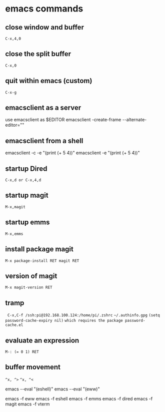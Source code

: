 # emacs commands

## close window and buffer
```C-x,4,0```

## close the split buffer
```C-x,0```

## quit within emacs (custom)
``` C-x-g ```

## emacsclient as a server
use emacsclient as $EDITOR
emacsclient -create-frame --alternate-editor=""

## emacsclient from a shell
emacsclient -c -e "(print (+ 5 4))"
emacsclient -e "(print (+ 5 4))"

## startup Dired
``` C-x,d or C-x,4,d ```

## startup magit
``` M-x,magit ```

## startup emms
``` M-x,emms ```

## install package magit
``` M-x package-install RET magit RET ```

## version of magit
```M-x magit-version RET```

## tramp
``` C-x,C-f /ssh:pi@192.168.100.124:/home/pi/.zshrc```
```~/.authinfo.gpg```
```(setq password-cache-expiry nil)```
```which requires the package password-cache.el```

## evaluate an expression
``` M-: (= 0 1) RET ```

## buffer movement
```^x, ^>```
```^x, ^<```


emacs --eval "(eshell)"
emacs --eval "(eww)"

emacs -f eww
emacs -f eshell
emacs -f emms
emacs -f dired
emacs -f magit
emacs -f vterm
